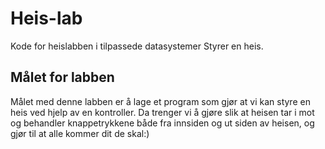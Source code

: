 # Heis-lab
Kode for heislabben i tilpassede datasystemer
Styrer en heis. 

## Målet for labben
Målet med denne labben er å lage et program som gjør at vi kan styre en heis ved hjelp av en kontroller. Da trenger vi å gjøre slik at heisen tar i mot og behandler knappetrykkene både fra innsiden og ut siden av heisen, og gjør til at alle kommer dit de skal:)
